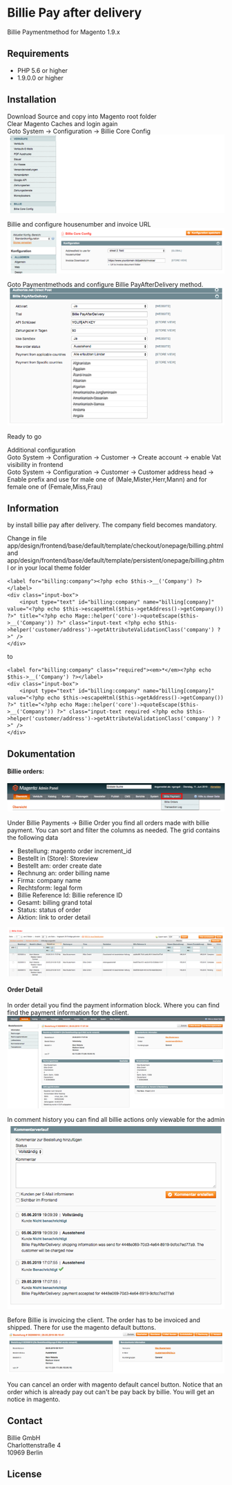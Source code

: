 # Billie Pay after delivery

Billie Paymentmethod for Magento 1.9.x

## Requirements
- PHP 5.6 or higher 
- 1.9.0.0 or higher

## Installation

Download Source and copy into Magento root folder<br/>
Clear Magento Caches and login again<br/>
Goto System -> Configuration -> Billie Core Config
![Billie Core Configuration](docs/img/billie_core_config_select.png)

Billie and configure housenumber and invoice URL<br/>
![Billie Core Configuration](docs/img/billie_core_config.png)

Goto Paymentmethods and configure Billie PayAfterDelivery method.<br/>
![Billie Core Configuration](docs/img/billie_core_payment.png)

Ready to go

Additional configuration<br/>
Goto System -> Configuration -> Customer -> Create account -> enable Vat visibility in frontend<br/>
Goto System -> Configuration -> Customer -> Customer address head -> Enable prefix and use for male one of (Male,Mister,Herr,Mann) and for female one of (Female,Miss,Frau)

## Information

by install billie pay after delivery. The company field becomes mandatory. 

Change in file app/design/frontend/base/default/template/checkout/onepage/billing.phtml and app/design/frontend/base/default/template/persistent/onepage/billing.phtml or in your local theme folder


    <label for="billing:company"><?php echo $this->__('Company') ?></label>
    <div class="input-box">
        <input type="text" id="billing:company" name="billing[company]" value="<?php echo $this->escapeHtml($this->getAddress()->getCompany()) ?>" title="<?php echo Mage::helper('core')->quoteEscape($this->__('Company')) ?>" class="input-text <?php echo $this->helper('customer/address')->getAttributeValidationClass('company') ?>" />
    </div>    
to
    
    <label for="billing:company" class="required"><em>*</em><?php echo $this->__('Company') ?></label>
    <div class="input-box">
        <input type="text" id="billing:company" name="billing[company]" value="<?php echo $this->escapeHtml($this->getAddress()->getCompany()) ?>" title="<?php echo Mage::helper('core')->quoteEscape($this->__('Company')) ?>" class="input-text required <?php echo $this->helper('customer/address')->getAttributeValidationClass('company') ?>" />                        
    </div>    

## Dokumentation

#### Billie orders:
![Billie Core Configuration](docs/img/billie_core_magento_menu.png)


Under Billie Payments -> Billie Order you find all orders made with billie payment. You can sort and filter the columns as needed. The grid contains the following data<br/>

* Bestellung: magento order increment_id
* Bestellt in (Store): Storeview
* Bestellt am: order create date
* Rechnung an: order billing name
* Firma: company name
* Rechtsform: legal form
* Billie Reference Id: Billie reference ID 
* Gesamt: billing grand total
* Status: status of order 
* Aktion: link to order detail

![Billie Core Configuration](docs/img/billie_core_payment_history.png)

#### Order Detail

In order detail you find the payment information block. Where you can find find the payment information for the client.
![Billie Core Configuration](docs/img/billie_core_order.png)

In comment history you can find all billie actions only viewable for the admin
![Billie Core Configuration](docs/img/billie_core_order_history.png)

Before Billie is invoicing the client. The order has to be invoiced and shipped. There for use the magento default buttons.
![Billie Core Configuration](docs/img/billie_core_order_actions.png)

You can cancel an order with magento default cancel button. Notice that an order which is already pay out can't be pay back by billie. You will get an notice in magento.

## Contact
Billie GmbH<br/>
Charlottenstraße 4<br/>
10969 Berlin<br/>

## License

